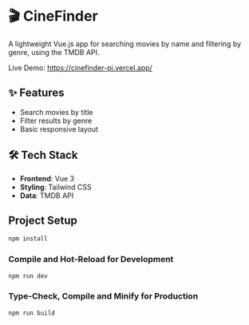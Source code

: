 # 🎬 CineFinder

A lightweight Vue.js app for searching movies by name and filtering by genre, using the TMDB API.

Live Demo: https://cinefinder-pi.vercel.app/

## ✨ Features
- Search movies by title
- Filter results by genre
- Basic responsive layout

## 🛠 Tech Stack
- **Frontend**: Vue 3
- **Styling**: Tailwind CSS
- **Data**: TMDB API

## Project Setup

```sh
npm install
```

### Compile and Hot-Reload for Development

```sh
npm run dev
```

### Type-Check, Compile and Minify for Production

```sh
npm run build
```
